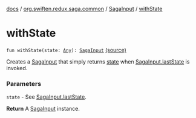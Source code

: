 [docs](../../index.md) / [org.swiften.redux.saga.common](../index.md) / [SagaInput](index.md) / [withState](./with-state.md)

# withState

`fun withState(state: `[`Any`](https://kotlinlang.org/api/latest/jvm/stdlib/kotlin/-any/index.html)`): `[`SagaInput`](index.md) [(source)](https://github.com/protoman92/KotlinRedux/tree/master/common/common-saga/src/main/kotlin/org/swiften/redux/saga/common/CommonSaga.kt#L56)

Creates a [SagaInput](index.md) that simply returns [state](with-state.md#org.swiften.redux.saga.common.SagaInput.Companion$withState(kotlin.Any)/state) when [SagaInput.lastState](last-state.md) is invoked.

### Parameters

`state` - See [SagaInput.lastState](last-state.md).

**Return**
A [SagaInput](index.md) instance.

